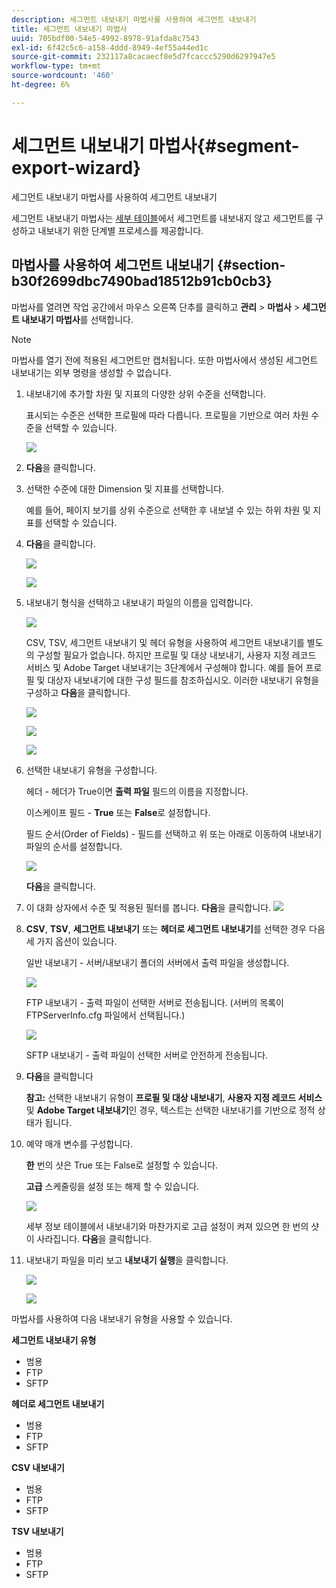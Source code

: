 ```yaml
---
description: 세그먼트 내보내기 마법사를 사용하여 세그먼트 내보내기
title: 세그먼트 내보내기 마법사
uuid: 705bdf00-54e5-4992-8978-91afda8c7543
exl-id: 6f42c5c6-a158-4ddd-8949-4ef55a44ed1c
source-git-commit: 232117a8cacaecf8e5d7fcaccc5290d6297947e5
workflow-type: tm+mt
source-wordcount: '460'
ht-degree: 6%

---
```


# 세그먼트 내보내기 마법사{#segment-export-wizard}

세그먼트 내보내기 마법사를 사용하여 세그먼트 내보내기

세그먼트 내보내기 마법사는 [세부 테이블](https://experienceleague.adobe.com/docs/data-workbench/using/client/export-data/c-sgmt-expt.html)에서 세그먼트를 내보내지 않고 세그먼트를 구성하고 내보내기 위한 단계별 프로세스를 제공합니다.

## 마법사를 사용하여 세그먼트 내보내기 {#section-b30f2699dbc7490bad18512b91cb0cb3}

마법사를 열려면 작업 공간에서 마우스 오른쪽 단추를 클릭하고 **관리** > **마법사** > **세그먼트 내보내기 마법사**&#x200B;를 선택합니다.

>[!NOTE]
>
>마법사를 열기 전에 적용된 세그먼트만 캡처됩니다. 또한 마법사에서 생성된 세그먼트 내보내기는 외부 명령을 생성할 수 없습니다.

1. 내보내기에 추가할 차원 및 지표의 다양한 상위 수준을 선택합니다.

   표시되는 수준은 선택한 프로필에 따라 다릅니다. 프로필을 기반으로 여러 차원 수준을 선택할 수 있습니다.

   ![](assets/seg_wizard_1.png)

1. **다음**&#x200B;을 클릭합니다.
1. 선택한 수준에 대한 Dimension 및 지표를 선택합니다.

   예를 들어, 페이지 보기를 상위 수준으로 선택한 후 내보낼 수 있는 하위 차원 및 지표를 선택할 수 있습니다.

1. **다음**&#x200B;을 클릭합니다.

   ![](assets/seg_wizard_2.png)

   ![](assets/seg_wizard_2_1.png)

1. 내보내기 형식을 선택하고 내보내기 파일의 이름을 입력합니다.

   ![](assets/seg_wizard_3.png)

   CSV, TSV, 세그먼트 내보내기 및 헤더 유형을 사용하여 세그먼트 내보내기를 별도의 구성할 필요가 없습니다. 하지만 프로필 및 대상 내보내기, 사용자 지정 레코드 서비스 및 Adobe Target 내보내기는 3단계에서 구성해야 합니다. 예를 들어 프로필 및 대상자 내보내기에 대한 구성 필드를 참조하십시오. 이러한 내보내기 유형을 구성하고 **다음**&#x200B;을 클릭합니다.

   ![](assets/seg_wizard_3_1.png)

   ![](assets/seg_wizard_3_2.png)

   ![](assets/seg_wizard_3_3.png)

1. 선택한 내보내기 유형을 구성합니다.

   헤더 - 헤더가 True이면 **출력 파일** 필드의 이름을 지정합니다.

   이스케이프 필드 - **True** 또는 **False**&#x200B;로 설정합니다.

   필드 순서(Order of Fields) - 필드를 선택하고 위 또는 아래로 이동하여 내보내기 파일의 순서를 설정합니다.

   ![](assets/seg_wizard_4.png)

   **다음**&#x200B;을 클릭합니다.

1. 이 대화 상자에서 수준 및 적용된 필터를 봅니다. **다음**&#x200B;을 클릭합니다. ![](assets/seg_wizard_5.png)

1. **CSV**, **TSV**, **세그먼트 내보내기** 또는 **헤더로 세그먼트 내보내기**&#x200B;를 선택한 경우 다음 세 가지 옵션이 있습니다.

   일반 내보내기 - 서버/내보내기 폴더의 서버에서 출력 파일을 생성합니다.

   ![](assets/seg_wizard_6.png)

   FTP 내보내기 - 출력 파일이 선택한 서버로 전송됩니다. (서버의 목록이 FTPServerInfo.cfg 파일에서 선택됩니다.)

   ![](assets/seg_wizard_6_1.png)

   SFTP 내보내기 - 출력 파일이 선택한 서버로 안전하게 전송됩니다.

1. **다음**&#x200B;을 클릭합니다

   **참고:**  선택한 내보내기 유형이  **프로필 및 대상 내보내기**,  **사용자 지정 레코드 서비스** 및  **Adobe Target 내보내기**&#x200B;인 경우, 텍스트는 선택한 내보내기를 기반으로 정적 상태가 됩니다.

1. 예약 매개 변수를 구성합니다.

   **한** 번의 샷은 True 또는 False로 설정할 수 있습니다.

   **고급** 스케줄링을 설정 또는 해제 할 수 있습니다.

   ![](assets/seg_wizard_7.png)

   세부 정보 테이블에서 내보내기와 마찬가지로 고급 설정이 켜져 있으면 한 번의 샷이 사라집니다. **다음**&#x200B;을 클릭합니다.

1. 내보내기 파일을 미리 보고 **내보내기 실행**&#x200B;을 클릭합니다.

   ![](assets/seg_wizard_8.png)

   ![](assets/seg_wizard_8_1.png)

마법사를 사용하여 다음 내보내기 유형을 사용할 수 있습니다.

**세그먼트 내보내기 유형**

* 범용
* FTP
* SFTP

**헤더로 세그먼트 내보내기**

* 범용
* FTP
* SFTP

**CSV 내보내기**

* 범용
* FTP
* SFTP

**TSV 내보내기**

* 범용
* FTP
* SFTP
